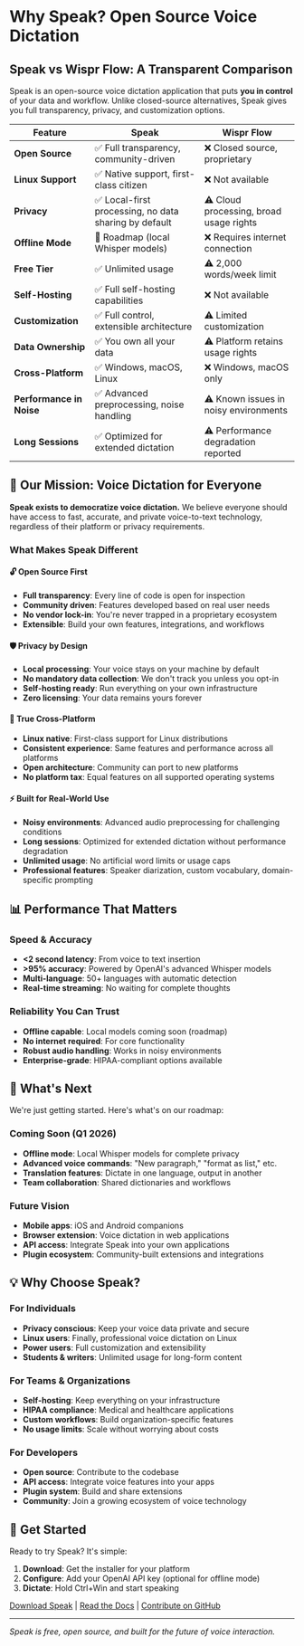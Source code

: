 # Why Speak? Open Source Voice Dictation

## Speak vs Wispr Flow: A Transparent Comparison

Speak is an open-source voice dictation application that puts **you in control** of your data and workflow. Unlike closed-source alternatives, Speak gives you full transparency, privacy, and customization options.

| Feature | Speak | Wispr Flow |
|---------|-------|------------|
| **Open Source** | ✅ Full transparency, community-driven | ❌ Closed source, proprietary |
| **Linux Support** | ✅ Native support, first-class citizen | ❌ Not available |
| **Privacy** | ✅ Local-first processing, no data sharing by default | ⚠️ Cloud processing, broad usage rights |
| **Offline Mode** | 🔄 Roadmap (local Whisper models) | ❌ Requires internet connection |
| **Free Tier** | ✅ Unlimited usage | ⚠️ 2,000 words/week limit |
| **Self-Hosting** | ✅ Full self-hosting capabilities | ❌ Not available |
| **Customization** | ✅ Full control, extensible architecture | ⚠️ Limited customization |
| **Data Ownership** | ✅ You own all your data | ⚠️ Platform retains usage rights |
| **Cross-Platform** | ✅ Windows, macOS, Linux | ❌ Windows, macOS only |
| **Performance in Noise** | ✅ Advanced preprocessing, noise handling | ⚠️ Known issues in noisy environments |
| **Long Sessions** | ✅ Optimized for extended dictation | ⚠️ Performance degradation reported |

## 🎯 Our Mission: Voice Dictation for Everyone

**Speak exists to democratize voice dictation.** We believe everyone should have access to fast, accurate, and private voice-to-text technology, regardless of their platform or privacy requirements.

### What Makes Speak Different

#### 🔓 **Open Source First**
- **Full transparency**: Every line of code is open for inspection
- **Community driven**: Features developed based on real user needs
- **No vendor lock-in**: You're never trapped in a proprietary ecosystem
- **Extensible**: Build your own features, integrations, and workflows

#### 🛡️ **Privacy by Design**
- **Local processing**: Your voice stays on your machine by default
- **No mandatory data collection**: We don't track you unless you opt-in
- **Self-hosting ready**: Run everything on your own infrastructure
- **Zero licensing**: Your data remains yours forever

#### 🐧 **True Cross-Platform**
- **Linux native**: First-class support for Linux distributions
- **Consistent experience**: Same features and performance across all platforms
- **Open architecture**: Community can port to new platforms
- **No platform tax**: Equal features on all supported operating systems

#### ⚡ **Built for Real-World Use**
- **Noisy environments**: Advanced audio preprocessing for challenging conditions
- **Long sessions**: Optimized for extended dictation without performance degradation
- **Unlimited usage**: No artificial word limits or usage caps
- **Professional features**: Speaker diarization, custom vocabulary, domain-specific prompting

## 📊 Performance That Matters

### Speed & Accuracy
- **<2 second latency**: From voice to text insertion
- **>95% accuracy**: Powered by OpenAI's advanced Whisper models
- **Multi-language**: 50+ languages with automatic detection
- **Real-time streaming**: No waiting for complete thoughts

### Reliability You Can Trust
- **Offline capable**: Local models coming soon (roadmap)
- **No internet required**: For core functionality
- **Robust audio handling**: Works in noisy environments
- **Enterprise-grade**: HIPAA-compliant options available

## 🚀 What's Next

We're just getting started. Here's what's on our roadmap:

### Coming Soon (Q1 2026)
- **Offline mode**: Local Whisper models for complete privacy
- **Advanced voice commands**: "New paragraph," "format as list," etc.
- **Translation features**: Dictate in one language, output in another
- **Team collaboration**: Shared dictionaries and workflows

### Future Vision
- **Mobile apps**: iOS and Android companions
- **Browser extension**: Voice dictation in web applications
- **API access**: Integrate Speak into your own applications
- **Plugin ecosystem**: Community-built extensions and integrations

## 💡 Why Choose Speak?

### For Individuals
- **Privacy conscious**: Keep your voice data private and secure
- **Linux users**: Finally, professional voice dictation on Linux
- **Power users**: Full customization and extensibility
- **Students & writers**: Unlimited usage for long-form content

### For Teams & Organizations
- **Self-hosting**: Keep everything on your infrastructure
- **HIPAA compliance**: Medical and healthcare applications
- **Custom workflows**: Build organization-specific features
- **No usage limits**: Scale without worrying about costs

### For Developers
- **Open source**: Contribute to the codebase
- **API access**: Integrate voice features into your apps
- **Plugin system**: Build and share extensions
- **Community**: Join a growing ecosystem of voice technology

## 🔗 Get Started

Ready to try Speak? It's simple:

1. **Download**: Get the installer for your platform
2. **Configure**: Add your OpenAI API key (optional for offline mode)
3. **Dictate**: Hold Ctrl+Win and start speaking

[Download Speak](./getting-started.md) | [Read the Docs](./) | [Contribute on GitHub](https://github.com/namastexlabs/speak)

---

*Speak is free, open source, and built for the future of voice interaction.*